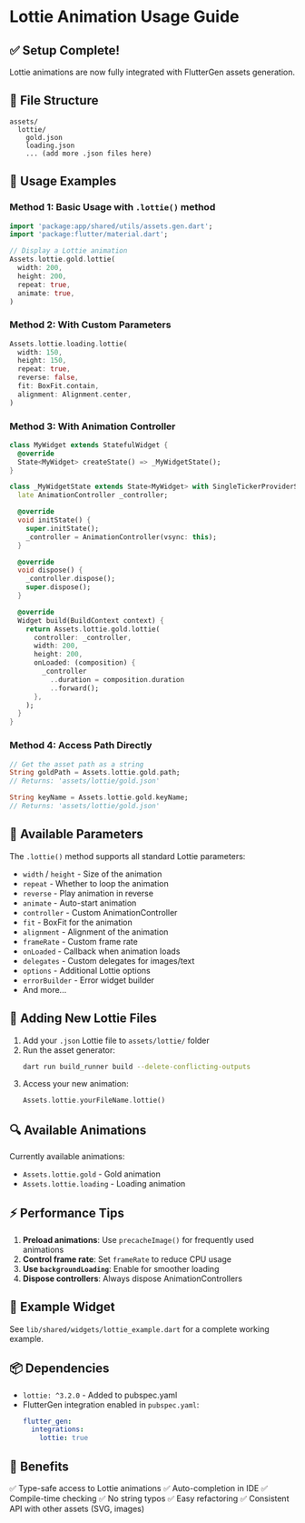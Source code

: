 # Lottie Animation Usage Guide

## ✅ Setup Complete!

Lottie animations are now fully integrated with FlutterGen assets generation.

## 📁 File Structure

```
assets/
  lottie/
    gold.json
    loading.json
    ... (add more .json files here)
```

## 🎯 Usage Examples

### Method 1: Basic Usage with `.lottie()` method

```dart
import 'package:app/shared/utils/assets.gen.dart';
import 'package:flutter/material.dart';

// Display a Lottie animation
Assets.lottie.gold.lottie(
  width: 200,
  height: 200,
  repeat: true,
  animate: true,
)
```

### Method 2: With Custom Parameters

```dart
Assets.lottie.loading.lottie(
  width: 150,
  height: 150,
  repeat: true,
  reverse: false,
  fit: BoxFit.contain,
  alignment: Alignment.center,
)
```

### Method 3: With Animation Controller

```dart
class MyWidget extends StatefulWidget {
  @override
  State<MyWidget> createState() => _MyWidgetState();
}

class _MyWidgetState extends State<MyWidget> with SingleTickerProviderStateMixin {
  late AnimationController _controller;

  @override
  void initState() {
    super.initState();
    _controller = AnimationController(vsync: this);
  }

  @override
  void dispose() {
    _controller.dispose();
    super.dispose();
  }

  @override
  Widget build(BuildContext context) {
    return Assets.lottie.gold.lottie(
      controller: _controller,
      width: 200,
      height: 200,
      onLoaded: (composition) {
        _controller
          ..duration = composition.duration
          ..forward();
      },
    );
  }
}
```

### Method 4: Access Path Directly

```dart
// Get the asset path as a string
String goldPath = Assets.lottie.gold.path;
// Returns: 'assets/lottie/gold.json'

String keyName = Assets.lottie.gold.keyName;
// Returns: 'assets/lottie/gold.json'
```

## 🎨 Available Parameters

The `.lottie()` method supports all standard Lottie parameters:

- `width` / `height` - Size of the animation
- `repeat` - Whether to loop the animation
- `reverse` - Play animation in reverse
- `animate` - Auto-start animation
- `controller` - Custom AnimationController
- `fit` - BoxFit for the animation
- `alignment` - Alignment of the animation
- `frameRate` - Custom frame rate
- `onLoaded` - Callback when animation loads
- `delegates` - Custom delegates for images/text
- `options` - Additional Lottie options
- `errorBuilder` - Error widget builder
- And more...

## 📝 Adding New Lottie Files

1. Add your `.json` Lottie file to `assets/lottie/` folder
2. Run the asset generator:
   ```bash
   dart run build_runner build --delete-conflicting-outputs
   ```
3. Access your new animation:
   ```dart
   Assets.lottie.yourFileName.lottie()
   ```

## 🔍 Available Animations

Currently available animations:
- `Assets.lottie.gold` - Gold animation
- `Assets.lottie.loading` - Loading animation

## ⚡ Performance Tips

1. **Preload animations**: Use `precacheImage()` for frequently used animations
2. **Control frame rate**: Set `frameRate` to reduce CPU usage
3. **Use `backgroundLoading`**: Enable for smoother loading
4. **Dispose controllers**: Always dispose AnimationControllers

## 🎯 Example Widget

See `lib/shared/widgets/lottie_example.dart` for a complete working example.

## 📦 Dependencies

- `lottie: ^3.2.0` - Added to pubspec.yaml
- FlutterGen integration enabled in `pubspec.yaml`:
  ```yaml
  flutter_gen:
    integrations:
      lottie: true
  ```

## 🚀 Benefits

✅ Type-safe access to Lottie animations
✅ Auto-completion in IDE
✅ Compile-time checking
✅ No string typos
✅ Easy refactoring
✅ Consistent API with other assets (SVG, images)
